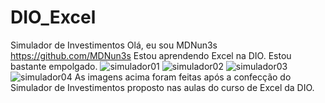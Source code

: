 # DIO_Excel
Simulador de Investimentos
Olá, eu sou MDNun3s
https://github.com/MDNun3s
Estou aprendendo Excel na DIO.
Estou bastante empolgado.
![simulador01](https://github.com/user-attachments/assets/6579c350-6a5f-40fd-b652-24a1fc1f8e58)
![simulador02](https://github.com/user-attachments/assets/d8d74cb4-91ec-4e7a-948d-0e1e6d6d90e8)
![simulador03](https://github.com/user-attachments/assets/724f7f83-ddd6-4479-9416-c71cd3b2948d)
![simulador04](https://github.com/user-attachments/assets/68bb66c9-8519-4d30-ae25-e783c4293bc3)
As imagens acima foram feitas após a confecção do Simulador de Investimentos proposto nas aulas do curso de Excel da DIO.
